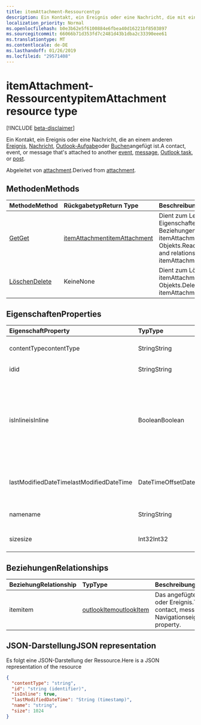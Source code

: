 ```yaml
---
title: itemAttachment-Ressourcentyp
description: Ein Kontakt, ein Ereignis oder eine Nachricht, die mit einem anderen Ereignis zugeordnet ist,
localization_priority: Normal
ms.openlocfilehash: b0e3b62e5f6100884e6fbea40d16221bf8503897
ms.sourcegitcommit: 66066b71d353fd7c2481d43b1dba2c33390eee61
ms.translationtype: MT
ms.contentlocale: de-DE
ms.lasthandoff: 01/26/2019
ms.locfileid: "29571408"
---
```

# <a name="itemattachment-resource-type"></a><span data-ttu-id="d2907-103">itemAttachment-Ressourcentyp</span><span class="sxs-lookup"><span data-stu-id="d2907-103">itemAttachment resource type</span></span>

[!INCLUDE [beta-disclaimer](../../includes/beta-disclaimer.md)]

<span data-ttu-id="d2907-104">Ein Kontakt, ein Ereignis oder eine Nachricht, die an einem anderen [Ereignis](../resources/event.md), [Nachricht](../resources/message.md), [Outlook-Aufgabe](../resources/outlooktask.md)oder [Buchen](../resources/post.md)angefügt ist.</span><span class="sxs-lookup"><span data-stu-id="d2907-104">A contact, event, or message that's attached to another [event](../resources/event.md), [message](../resources/message.md), [Outlook task](../resources/outlooktask.md), or [post](../resources/post.md).</span></span>  

<span data-ttu-id="d2907-105">Abgeleitet von [attachment](attachment.md).</span><span class="sxs-lookup"><span data-stu-id="d2907-105">Derived from [attachment](attachment.md).</span></span>

## <a name="methods"></a><span data-ttu-id="d2907-106">Methoden</span><span class="sxs-lookup"><span data-stu-id="d2907-106">Methods</span></span>

| <span data-ttu-id="d2907-107">Methode</span><span class="sxs-lookup"><span data-stu-id="d2907-107">Method</span></span>       | <span data-ttu-id="d2907-108">Rückgabetyp</span><span class="sxs-lookup"><span data-stu-id="d2907-108">Return Type</span></span>  |<span data-ttu-id="d2907-109">Beschreibung</span><span class="sxs-lookup"><span data-stu-id="d2907-109">Description</span></span>|
|:---------------|:--------|:----------|
|[<span data-ttu-id="d2907-110">Get</span><span class="sxs-lookup"><span data-stu-id="d2907-110">Get</span></span>](../api/attachment-get.md) | [<span data-ttu-id="d2907-111">itemAttachment</span><span class="sxs-lookup"><span data-stu-id="d2907-111">itemAttachment</span></span>](itemattachment.md) |<span data-ttu-id="d2907-112">Dient zum Lesen der Eigenschaften und der Beziehungen des itemAttachment-Objekts.</span><span class="sxs-lookup"><span data-stu-id="d2907-112">Read properties and relationships of itemAttachment object.</span></span>|
|[<span data-ttu-id="d2907-113">Löschen</span><span class="sxs-lookup"><span data-stu-id="d2907-113">Delete</span></span>](../api/attachment-delete.md) | <span data-ttu-id="d2907-114">Keine</span><span class="sxs-lookup"><span data-stu-id="d2907-114">None</span></span> |<span data-ttu-id="d2907-115">Dient zum Löschen des itemAttachment-Objekts.</span><span class="sxs-lookup"><span data-stu-id="d2907-115">Delete itemAttachment object.</span></span> |

## <a name="properties"></a><span data-ttu-id="d2907-116">Eigenschaften</span><span class="sxs-lookup"><span data-stu-id="d2907-116">Properties</span></span>
| <span data-ttu-id="d2907-117">Eigenschaft</span><span class="sxs-lookup"><span data-stu-id="d2907-117">Property</span></span>     | <span data-ttu-id="d2907-118">Typ</span><span class="sxs-lookup"><span data-stu-id="d2907-118">Type</span></span>   |<span data-ttu-id="d2907-119">Beschreibung</span><span class="sxs-lookup"><span data-stu-id="d2907-119">Description</span></span>|
|:---------------|:--------|:----------|
|<span data-ttu-id="d2907-120">contentType</span><span class="sxs-lookup"><span data-stu-id="d2907-120">contentType</span></span>|<span data-ttu-id="d2907-121">String</span><span class="sxs-lookup"><span data-stu-id="d2907-121">String</span></span>|<span data-ttu-id="d2907-122">Der Inhaltstyp der Anlage.</span><span class="sxs-lookup"><span data-stu-id="d2907-122">The content type of the attachment.</span></span>|
|<span data-ttu-id="d2907-123">id</span><span class="sxs-lookup"><span data-stu-id="d2907-123">id</span></span>|<span data-ttu-id="d2907-124">String</span><span class="sxs-lookup"><span data-stu-id="d2907-124">String</span></span>| <span data-ttu-id="d2907-125">Die Anlagen-ID.</span><span class="sxs-lookup"><span data-stu-id="d2907-125">The attachment ID.</span></span>|
|<span data-ttu-id="d2907-126">isInline</span><span class="sxs-lookup"><span data-stu-id="d2907-126">isInline</span></span>|<span data-ttu-id="d2907-127">Boolean</span><span class="sxs-lookup"><span data-stu-id="d2907-127">Boolean</span></span>|<span data-ttu-id="d2907-128">Legen Sie diesen auf „true“ fest, wenn es sich um eine Inlineanlage handelt, z. B. ein eingebettetes Bild innerhalb des Textkörpers des Elements.</span><span class="sxs-lookup"><span data-stu-id="d2907-128">Set to true if the attachment is inline, such as an embedded image within the body of the item.</span></span>|
|<span data-ttu-id="d2907-129">lastModifiedDateTime</span><span class="sxs-lookup"><span data-stu-id="d2907-129">lastModifiedDateTime</span></span>|<span data-ttu-id="d2907-130">DateTimeOffset</span><span class="sxs-lookup"><span data-stu-id="d2907-130">DateTimeOffset</span></span>|<span data-ttu-id="d2907-131">Letzte Uhrzeit und letztes Datum der Änderung der Anlage.</span><span class="sxs-lookup"><span data-stu-id="d2907-131">The last time and date that the attachment was modified.</span></span>|
|<span data-ttu-id="d2907-132">name</span><span class="sxs-lookup"><span data-stu-id="d2907-132">name</span></span>|<span data-ttu-id="d2907-133">String</span><span class="sxs-lookup"><span data-stu-id="d2907-133">String</span></span>|<span data-ttu-id="d2907-134">Der Anzeigename der Anlage.</span><span class="sxs-lookup"><span data-stu-id="d2907-134">The display name of the attachment.</span></span>|
|<span data-ttu-id="d2907-135">size</span><span class="sxs-lookup"><span data-stu-id="d2907-135">size</span></span>|<span data-ttu-id="d2907-136">Int32</span><span class="sxs-lookup"><span data-stu-id="d2907-136">Int32</span></span>|<span data-ttu-id="d2907-137">Die Größe der Anlage in Byte.</span><span class="sxs-lookup"><span data-stu-id="d2907-137">The size in bytes of the attachment.</span></span>|

## <a name="relationships"></a><span data-ttu-id="d2907-138">Beziehungen</span><span class="sxs-lookup"><span data-stu-id="d2907-138">Relationships</span></span>
| <span data-ttu-id="d2907-139">Beziehung</span><span class="sxs-lookup"><span data-stu-id="d2907-139">Relationship</span></span> | <span data-ttu-id="d2907-140">Typ</span><span class="sxs-lookup"><span data-stu-id="d2907-140">Type</span></span>   |<span data-ttu-id="d2907-141">Beschreibung</span><span class="sxs-lookup"><span data-stu-id="d2907-141">Description</span></span>|
|:---------------|:--------|:----------|
|<span data-ttu-id="d2907-142">item</span><span class="sxs-lookup"><span data-stu-id="d2907-142">item</span></span>|[<span data-ttu-id="d2907-143">outlookItem</span><span class="sxs-lookup"><span data-stu-id="d2907-143">outlookItem</span></span>](outlookitem.md)|<span data-ttu-id="d2907-144">Das angefügte Kontakt Nachricht oder Ereignis.</span><span class="sxs-lookup"><span data-stu-id="d2907-144">The attached contact, message or event.</span></span> <span data-ttu-id="d2907-145">Navigationseigenschaft.</span><span class="sxs-lookup"><span data-stu-id="d2907-145">Navigation property.</span></span>|

## <a name="json-representation"></a><span data-ttu-id="d2907-146">JSON-Darstellung</span><span class="sxs-lookup"><span data-stu-id="d2907-146">JSON representation</span></span>

<span data-ttu-id="d2907-147">Es folgt eine JSON-Darstellung der Ressource.</span><span class="sxs-lookup"><span data-stu-id="d2907-147">Here is a JSON representation of the resource</span></span>

<!-- {
  "blockType": "resource",
  "optionalProperties": [
    "item"
  ],
  "@odata.type": "microsoft.graph.itemAttachment"
}-->

```json
{
  "contentType": "string",
  "id": "string (identifier)",
  "isInline": true,
  "lastModifiedDateTime": "String (timestamp)",
  "name": "string",
  "size": 1024
}

```
<!-- uuid: 8fcb5dbc-d5aa-4681-8e31-b001d5168d79
2015-10-25 14:57:30 UTC -->
<!--
{
  "type": "#page.annotation",
  "description": "itemAttachment resource",
  "keywords": "",
  "section": "documentation",
  "tocPath": "",
  "suppressions": [
    "Error: /api-reference/beta/resources/itemattachment.md:\r\n      Exception processing links.\r\n    System.ArgumentException: Link Definition was null. Link text: !INCLUDE [beta-disclaimer](../../includes/beta-disclaimer.md)\r\n      at ApiDoctor.Validation.DocFile.get_LinkDestinations()\r\n      at ApiDoctor.Validation.DocSet.ValidateLinks(Boolean includeWarnings, String[] relativePathForFiles, IssueLogger issues, Boolean requireFilenameCaseMatch, Boolean printOrphanedFiles)"
  ]
}
-->
